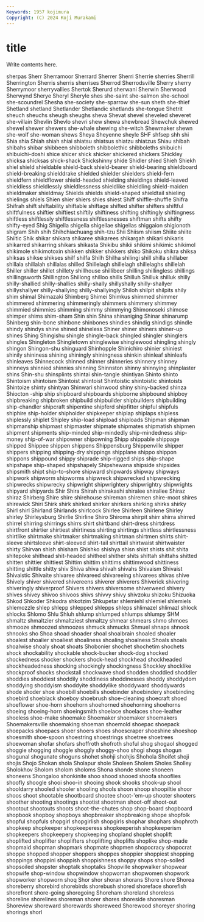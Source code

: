 ```yaml
---
Keywords: 1957 kojimura
Copyright: (C) 2024 Koji Murakami
---
```


# title

Write contents here.



 sherpas Sherr Sherramoor Sherrard Sherrer Sherri Sherrie sherries Sherrill
Sherrington Sherris sherris sherrises Sherrod Sherrodsville Sherry sherry Sherrymoor sherryvallies
Shertok Sherurd sherwani Sherwin Sherwood Sherwynd Sherye Sheryl Sheryle shes
she-saint she-salmon she-school she-scoundrel Shesha she-society she-sparrow she-sun sheth she-thief
Shetland shetland Shetlander Shetlandic shetlands she-tongue Shetrit sheuch sheuchs sheugh
sheughs sheva Shevat shevel sheveled sheveret she-villain Shevlin Shevlo shevri
shew shewa shewbread Shewchuk shewed shewel shewer shewers she-whale shewing
she-witch Shewmaker shewn she-wolf she-woman shews Sheya Sheyenne sheyle SHF
shfsep shh shi Shia shia Shiah shiah shiai shiatsu shiatsus
shiatzu shiatzus Shiau shibah shibahs shibar shibbeen shibboleth shibbolethic shibboleths
shibuichi shibuichi-doshi shice shicer shick shicker shickered shickers Shickley shicksa
shicksas shick-shack Shickshinny shide Shidler shied Shieh Shiekh shiel shield
shieldable shield-back shield-bearer shield-bearing shieldboard shield-breaking shielddrake shielded shielder shielders
shield-fern shieldfern shieldflower shield-headed shielding shieldings shield-leaved shieldless shieldlessly shieldlessness
shieldlike shieldling shield-maiden shieldmaker shieldmay Shields shields shield-shaped shieldtail shieling
shielings shiels Shien shier shiers shies shiest Shiff shiffle-shuffle Shifra
Shifrah shift shiftability shiftable shiftage shifted shifter shifters shiftful shiftfulness
shiftier shiftiest shiftily shiftiness shifting shiftingly shiftingness shiftless shiftlessly shiftlessness
shiftlessnesses shiftman shifts shifty shifty-eyed Shig Shigella shigella shigellae shigellas
shiggaion shigionoth shigram Shih shih Shihchiachuang shih-tzu Shii Shiism shiism
Shiite shiite Shiitic Shik shikar shikara shikaree shikarees shikargah shikari
shikaris shikarred shikarring shikars shikasta Shikibu shikii shikimi shikimic shikimol
shikimole shikimotoxin shikken shikker shikkers shiko Shikoku shikra shiksa shiksas
shikse shikses shilf shilfa Shilh Shilha shilingi shill shilla shillaber
shillala shillalah shillalas shilled Shillelagh shillelagh shillelaghs shillelah Shiller shiller
shillet shillety shillhouse shillibeer shilling shillingless shillings shillingsworth Shillington Shillong
shilloo shills Shilluh Shilluk shilluk shilly shilly-shallied shilly-shallies shilly-shally shillyshally
shilly-shallyer shillyshallyer shilly-shallying shilly-shallyingly Shiloh shilpit shilpits shily shim shimal
Shimazaki Shimberg Shimei Shimkus shimmed shimmer shimmered shimmering shimmeringly shimmers
shimmery shimmey shimmied shimmies shimming shimmy shimmying Shimonoseki shimose shimper
shims shim-sham Shin shin Shina shinaniging Shinar shinarump Shinberg shin-bone
shinbone shinbones shindies shindig shindigs shindle shindy shindys shine shined
shineless Shiner shiner shiners shiner-up shines Shing Shingishu shingle shingle-back
shingled shingler shinglers shingles Shingleton Shingletown shinglewise shinglewood shingling shingly
shingon Shingon-shu shinguard Shinhopple Shinichiro shinier shiniest shinily shininess shining
shiningly shiningness shinkin shinleaf shinleafs shinleaves Shinnecock shinned shinner shinneries
shinnery shinney shinneys shinnied shinnies shinning Shinnston shinny shinnying shinplaster
shins Shin-shu shinsplints shintai shin-tangle shintiyan Shinto shinto Shintoism shintoism
Shintoist shintoist Shintoistic shintoistic shintoists Shintoize shinty shintyan Shinwari shinwood
shiny shiny-backed shinza Shiocton -ship ship shipboard shipboards shipborne shipbound
shipboy shipbreaking shipbroken shipbuild shipbuilder shipbuilders shipbuilding ship-chandler shipcraft shipentine
shipferd shipfitter shipful shipfuls shiphire ship-holder shipholder shipkeeper shiplap shiplaps
shipless shiplessly shiplet Shipley ship-load shipload shiploads Shipman shipman shipmanship
shipmast shipmaster shipmate shipmates shipmatish shipmen shipment shipments ship-minded ship-mindedly
ship-mindedness ship-money ship-of-war shipowner shipowning Shipp shippable shippage shipped Shippee
shippen shippens Shippensburg Shippenville shipper shippers shipping shipping-dry shippings shipplane
shippo shippon shippons shippound shippy shiprade ship-rigged ships ship-shape shipshape
ship-shaped shipshapely Shipshewana shipside shipsides shipsmith shipt ship-to-shore shipward shipwards
shipway shipways shipwork shipworm shipworms shipwreck shipwrecked shipwrecking shipwrecks shipwrecky
shipwright shipwrightery shipwrightry shipwrights shipyard shipyards Shir Shira Shirah shirakashi
shiralee shirallee Shiraz shiraz Shirberg Shire shire shirehouse shireman shiremen
shire-moot shires shirewick Shiri Shirk shirk shirked shirker shirkers shirking
shirks shirky Shirl shirl Shirland Shirlands shirlcock Shirlee Shirleen Shirlene
Shirley shirley Shirleysburg Shirlie Shirline Shiro Shiroma shirpit shirr shirra
shirred shirrel shirring shirrings shirrs shirt shirtband shirt-dress shirtdress shirtfront
shirtier shirtiest shirtiness shirting shirtings shirtless shirtlessness shirtlike shirtmake shirtmaker
shirtmaking shirtman shirtmen shirts shirt-sleeve shirtsleeve shirt-sleeved shirt-tail shirttail shirtwaist
shirtwaister shirty Shirvan shish shisham Shishko shishya shisn shist shists
shit shita shitepoke shithead shit-headed shitheel shither shits shittah shittahs
shitted shitten shittier shittiest Shittim shittim shittims shittimwood shittiness shitting
shittle shitty shiv Shiva shiva shivah shivahs Shivaism Shivaist Shivaistic
Shivaite shivaree shivareed shivareeing shivarees shivas shive Shively shiver shivered
shivereens shiverer shiverers Shiverick shivering shiveringly shiverproof Shivers shivers shiversome
shiverweed shivery shives shivey shivoo shivoos shivs shivvy shivy shivzoku
shizoku Shizuoka Shkod Shkoder Shkodra shkotzim Shkupetar shlemiehl shlemiel shlemiels
shlemozzle shlep shlepp shlepped shlepps shleps shlimazel shlimazl shlock shlocks
Shlomo Shlu Shluh shlump shlumped shlumps shlumpy SHM shmaltz shmaltzier
shmaltziest shmaltzy shmear shmears shmo shmoes shmooze shmoozed shmoozes shmuck
shmucks Shmuel shnaps shnook shnooks sho Shoa shoad shoader shoal
shoalbrain shoaled shoaler shoalest shoalier shoaliest shoaliness shoaling shoalness Shoals
shoals shoalwise shoaly shoat shoats Shobonier shochet shochetim shochets shock
shockability shockable shock-bucker shock-dog shocked shockedness shocker shockers shock-head shockhead
shockheaded shockheadedness shocking shockingly shockingness Shockley shocklike shockproof shocks shockstall
shockwave shod shodden shoddied shoddier shoddies shoddiest shoddily shoddiness shoddinesses
shoddy shoddydom shoddying shoddyism shoddyite shoddylike shoddyward shoddywards shode shoder
shoe shoebill shoebills shoebinder shoebindery shoebinding shoebird shoeblack shoeboy shoebrush
shoe-cleaning shoecraft shoed shoeflower shoe-horn shoehorn shoehorned shoehorning shoehorns shoeing
shoeing-horn shoeingsmith shoelace shoelaces shoe-leather shoeless shoe-make shoemake Shoemaker shoemaker
shoemakers Shoemakersville shoemaking shoeman shoemold shoepac shoepack shoepacks shoepacs shoer
shoers shoes shoescraper shoeshine shoeshop shoesmith shoe-spoon shoestring shoestrings shoetree
shoetrees shoewoman shofar shofars shoffroth shofroth shoful shog shogaol shogged
shoggie shogging shoggle shoggly shoggy-shoo shogi shogs shogun shogunal shogunate
shoguns shohet shohji shohjis Shohola Shoifet shoji shojis Shojo Shokan
shola Sholapur shole Sholeen Sholem Sholes Sholley Sholokhov Sholom sholom
sholoms Shona shonde shone shoneen shoneens Shongaloo shonkinite shoo shood
shooed shoofa shooflies shoofly shoogle shooi shoo-in shooing shook shooks
shook-up shool shooldarry shooled shooler shooling shools shoon shoop shoopiltie
shoor shoos shoot shootable shootboard shootee shoot-'em-up shooter shooters shoother
shooting shootings shootist shootman shoot-off shoot-out shootout shootouts shoots shoot-the-chutes
shop shop-board shopboard shopbook shopboy shopboys shopbreaker shopbreaking shope shopfolk
shopful shopfuls shopgirl shopgirlish shopgirls shophar shophars shophroth shopkeep shopkeeper
shopkeeperess shopkeeperish shopkeeperism shopkeepers shopkeepery shopkeeping shopland shoplet shoplift shoplifted
shoplifter shoplifters shoplifting shoplifts shoplike shop-made shopmaid shopman shopmark shopmate
shopmen shopocracy shopocrat shoppe shopped shopper shoppers shoppes shoppier shoppiest
shopping shoppings shoppini shoppish shoppishness shoppy shops shop-soiled shopsoiled shopster
shoptalk shoptalks Shopville shopwalker shopwear shopwife shop-window shopwindow shopwoman shopwomen
shopwork shopworker shopworn shoq Shor shor shoran shorans Shore shore
Shorea shoreberry shorebird shorebirds shorebush shored shoreface shorefish shorefront shore-going
shoregoing Shoreham shoreland shoreless shoreline shorelines shoreman shorer shores shoreside
shoresman Shoreview shoreward shorewards shoreweed Shorewood shoreyer shoring shorings shorl
